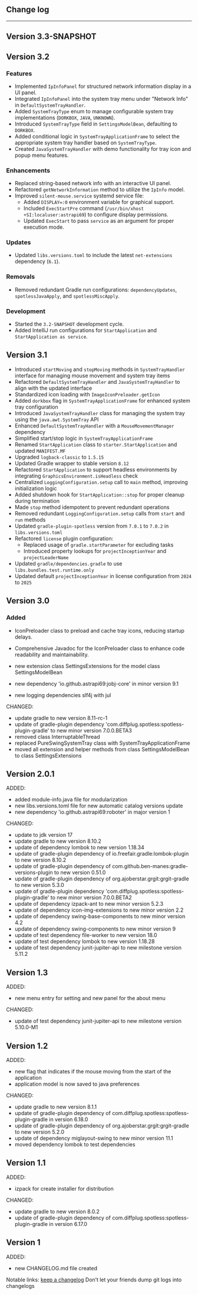 ## Change log
----------------------

Version 3.3-SNAPSHOT
----------------------


Version 3.2
----------------------

### Features
- Implemented `IpInfoPanel` for structured network information display in a UI panel.
- Integrated `IpInfoPanel` into the system tray menu under "Network Info" in `DefaultSystemTrayHandler`.
- Added `SystemTrayType` enum to manage configurable system tray implementations (`DORKBOX`, `JAVA`, `UNKNOWN`).
- Introduced `SystemTrayType` field in `SettingsModelBean`, defaulting to `DORKBOX`.
- Added conditional logic in `SystemTrayApplicationFrame` to select the appropriate system tray handler based on `SystemTrayType`.
- Created `JavaSystemTrayHandler` with demo functionality for tray icon and popup menu features.

### Enhancements
- Replaced string-based network info with an interactive UI panel.
- Refactored `getNetworkInformation` method to utilize the `IpInfo` model.
- Improved `silent-mouse.service` systemd service file:
  - Added `DISPLAY=:0` environment variable for graphical support.
  - Included `ExecStartPre` command (`/usr/bin/xhost +SI:localuser:astrapi69`) to configure display permissions.
  - Updated `ExecStart` to pass `service` as an argument for proper execution mode.

### Updates
- Updated `libs.versions.toml` to include the latest `net-extensions` dependency (`6.1`).

### Removals
- Removed redundant Gradle run configurations: `dependencyUpdates`, `spotlessJavaApply`, and `spotlessMiscApply`.

### Development
- Started the `3.2-SNAPSHOT` development cycle.
- Added IntelliJ run configurations for `StartApplication` and `StartApplication as service`.

Version 3.1
----------------------

- Introduced `startMoving` and `stopMoving` methods in `SystemTrayHandler` interface for managing mouse movement and system tray items
- Refactored `DefaultSystemTrayHandler` and `JavaSystemTrayHandler` to align with the updated interface
- Standardized icon loading with `ImageIconPreloader.getIcon`
- Added `dorkbox` flag in `SystemTrayApplicationFrame` for enhanced system tray configuration
- Introduced `JavaSystemTrayHandler` class for managing the system tray using the `java.awt.SystemTray` API
- Enhanced `DefaultSystemTrayHandler` with a `MouseMovementManager` dependency
- Simplified start/stop logic in `SystemTrayApplicationFrame`
- Renamed `StartApplication` class to `starter.StartApplication` and updated `MANIFEST.MF`
- Upgraded `logback-classic` to `1.5.15`
- Updated Gradle wrapper to stable version `8.12`
- Refactored `StartApplication` to support headless environments by integrating `GraphicsEnvironment.isHeadless` check
- Centralized `LoggingConfiguration.setup` call to `main` method, improving initialization logic
- Added shutdown hook for `StartApplication::stop` for proper cleanup during termination
- Made `stop` method idempotent to prevent redundant operations
- Removed redundant `LoggingConfiguration.setup` calls from `start` and `run` methods
- Updated `gradle-plugin-spotless` version from `7.0.1` to `7.0.2` in `libs.versions.toml`
- Refactored `license` plugin configuration:
    - Replaced usage of `gradle.startParameter` for excluding tasks
    - Introduced property lookups for `projectInceptionYear` and `projectLeaderName`
- Updated `gradle/dependencies.gradle` to use `libs.bundles.test.runtime.only`
- Updated default `projectInceptionYear` in license configuration from `2024` to `2025`

Version 3.0
-------------

### Added

- IconPreloader class to preload and cache tray icons, reducing startup delays.
- Comprehensive Javadoc for the IconPreloader class to enhance code readability and maintainability.

- new extension class SettingsExtensions for the model class SettingsModelBean
- new dependency 'io.github.astrapi69:jobj-core' in minor version 9.1
- new logging dependencies slf4j with jul

CHANGED:

- update gradle to new version 8.11-rc-1
- update of gradle-plugin dependency 'com.diffplug.spotless:spotless-plugin-gradle' to new minor version 7.0.0.BETA3
- removed class InterruptableThread
- replaced PureSwingSystemTray class with SystemTrayApplicationFrame
- moved all extension and helper methods from class SettingsModelBean to class SettingsExtensions

Version 2.0.1
-------------

ADDED:

- added module-info.java file for modularization
- new libs.versions.toml file for new automatic catalog versions update
- new dependency 'io.github.astrapi69:roboter' in major version 1

CHANGED:

- update to jdk version 17
- update gradle to new version 8.10.2
- update of dependency lombok to new version 1.18.34
- update of gradle-plugin dependency of io.freefair.gradle:lombok-plugin to new version 8.10.2
- update of gradle-plugin dependency of com.github.ben-manes:gradle-versions-plugin to new version 0.51.0
- update of gradle-plugin dependency of org.ajoberstar.grgit:grgit-gradle to new version 5.3.0
- update of gradle-plugin dependency 'com.diffplug.spotless:spotless-plugin-gradle' to new minor version 7.0.0.BETA2
- update of dependency izpack-ant to new minor version 5.2.3
- update of dependency icon-img-extensions to new minor version 2.2
- update of dependency swing-base-components to new minor version 4.2
- update of dependency swing-components to new minor version 9
- update of test dependency file-worker to new version 18.0
- update of test dependency lombok to new version 1.18.28
- update of test dependency junit-jupiter-api to new milestone version 5.11.2


Version 1.3
-------------

ADDED:

- new menu entry for setting and new panel for the about menu

CHANGED:

- update of test dependency junit-jupiter-api to new milestone version 5.10.0-M1

Version 1.2
-------------

ADDED:

- new flag that indicates if the mouse moving from the start of the application
- application model is now saved to java preferences

CHANGED:

- update gradle to new version 8.1.1
- update of gradle-plugin dependency of com.diffplug.spotless:spotless-plugin-gradle in version 6.18.0
- update of gradle-plugin dependency of org.ajoberstar.grgit:grgit-gradle to new version 5.2.0
- update of dependency miglayout-swing to new minor version 11.1
- moved dependency lombok to test dependencies

Version 1.1
-------------

ADDED:

- izpack for create installer for distribution

CHANGED:

- update gradle to new version 8.0.2
- update of gradle-plugin dependency of com.diffplug.spotless:spotless-plugin-gradle in version 6.17.0

Version 1
-------------

ADDED:

- new CHANGELOG.md file created

Notable links:
[keep a changelog](http://keepachangelog.com/en/1.0.0/) Don’t let your friends dump git logs into changelogs
